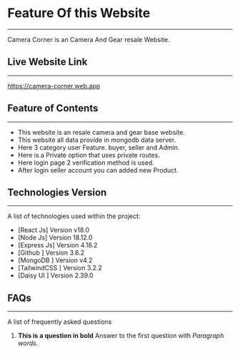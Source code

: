 # Feature Of this Website
***
Camera Corner is an Camera And Gear resale Website.  

## Live Website Link
***
https://camera-corner.web.app



## Feature of Contents
***
* This website is an resale camera and gear base website.
* This website all data provide in mongodb data server.
* Here 3 category user Feature. buyer, seller and Admin.
* Here is a Private option that uses private routes.
* Here login page 2 verification method is used.
* After login seller account you can added new Product.

## Technologies Version
***
A list of technologies used within the project:
* [React Js] Version v18.0
* [Node Js] Version 18.12.0 
* [Express Js] Version 4.18.2
* [Github ] Version 3.6.2
* [MongoDB ] Version v4.2
* [TailwindCSS ] Version 3.2.2
* [Daisy UI ] Version 2.39.0

## FAQs
***
A list of frequently asked questions
1. **This is a question in bold**
Answer to the first question with _Paragraph words_. 
